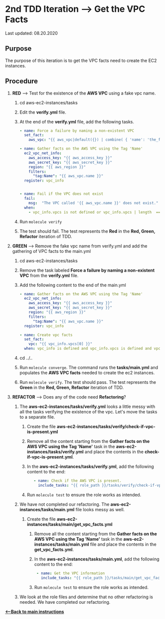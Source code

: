 # 2nd TDD Iteration --> Get the VPC Facts

Last updated: 08.20.2020

## Purpose

The purpose of this iteration is to get the VPC facts need to
create the EC2 instances.

## Procedure

1. **RED** --> Test for the existence of the **AWS VPC** using a fake vpc name.

    1. cd aws-ec2-instances/tasks
    1. Edit the **verify.yml** file.
    1. At the end of the **verify.yml** file, add the following tasks.
    
        ```yaml
        - name: Force a failure by naming a non-existent VPC
          set_fact:
            aws_vpc: "{{ aws_vpc|default({}) | combine( { 'name': 'the_fake_vpc'} ) }}"
        
        - name: Gather facts on the AWS VPC using the Tag 'Name'
          ec2_vpc_net_info:
            aws_access_key: "{{ aws_access_key }}"
            aws_secret_key: "{{ aws_secret_key }}"
            region: "{{ aws_region }}"
            filters:
              "tag:Name": "{{ aws_vpc.name }}"
          register: vpc_info
        
        
        - name: Fail if the VPC does not exist
          fail:
            msg:  "The VPC called '{{ aws_vpc.name }}' does not exist."
          when:
            - vpc_info.vpcs is not defined or vpc_info.vpcs | length  == 0
        ```
    1. Run `molecule verify`
    1. The test should fail.  The test represents
       the **Red** in the **Red, Green, Refactor** iteration of TDD.

1. **GREEN** --> Remove the fake vpc name from verify.yml and add the
gathering of VPC facts to the main.yml

    1. cd aws-ec2-instances/tasks
    1. Remove the task labeled **Force a failure by naming a non-existent VPC**
    from the **verify.yml** file.
    1. Add the following content to the end of the main.yml
    
        ```yaml
        - name: Gather facts on the AWS VPC using the Tag 'Name'
          ec2_vpc_net_info:
            aws_access_key: "{{ aws_access_key }}"
            aws_secret_key: "{{ aws_secret_key }}"
            region: "{{ aws_region }}"
            filters:
              "tag:Name": "{{ aws_vpc.name }}"
          register: vpc_info
        
        - name: Create vpc facts
          set_fact:
            vpc: "{{ vpc_info.vpcs[0] }}"
          when: vpc_info is defined and vpc_info.vpcs is defined and vpc_info.vpcs | length > 0
        ```
    1. cd ../..
    
    1. Run `molecule converge`.  The command runs the **tasks/main.yml**
       and populates the **AWS VPC facts** needed to create the ec2 instances.
    
    1. Run `molecule verify`. The test should pass.  The test represents
       the **Green** in the **Red, Green, Refactor** iteration of TDD.
  
1. **REFACTOR** --> Does any of the code need **Refactoring**?

    1. The **aws-ec2-instances/tasks/verify.yml** looks a 
       little messy with all the tasks verifying the existence of the vpc.
       Let's move the tasks to a separate file.
    
        1. Create the file **aws-ec2-instances/tasks/verify/check-if-vpc-is-present.yml**  
        1. Remove all the content starting from the 
        **Gather facts on the AWS VPC using the Tag 'Name'** task in the
        **aws-ec2-instances/tasks/verify.yml**
           and place the contents in the **check-if-vpc-is-present.yml**.
        1. In the **aws-ec2-instances/tasks/verify.yml**, add the following content to the end:
        
            ```yaml
               - name: Check if the AWS VPC is present.
                 include_tasks: "{{ role_path }}/tasks/verify/check-if-vpc-is-present.yml"
           ```
        1. Run `molecule test` to ensure the role works as intended.
        
    1. We have not completed our refactoring.  The **aws-ec2-instances/tasks/main.yml**
       file looks messy as well. 
        
        1. Create the file **aws-ec2-instances/tasks/main/get_vpc_facts.yml**  
    
            1. Remove all the content starting from the
               **Gather facts on the AWS VPC using the Tag 'Name'** task
               in the **aws-ec2-instances/tasks/main.yml** file
               and place the contents in the **get_vpc_facts.yml**.
                
            1. In the **aws-ec2-instances/tasks/main.yml**, add the following content to the end:
                
                 ```yaml
                  - name: Get the VPC information
                    include_tasks: "{{ role_path }}/tasks/main/get_vpc_facts.yml"
                 ```
                
            1. Run `molecule test` to ensure the role works as intended.
        
    1. We look at the role files and determine that no other refactoring is needed.
       We have completed our refactoring.  

[**<--Back to main instructions**](../readme.md#2ndTDD)